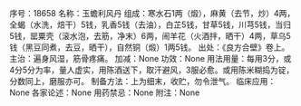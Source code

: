 序号：18658
名称：玉蟾利风丹
组成：寒水石1两（煅），麻黄（去节，炒）4两，全蝎（水洗，焙干）5钱，乳香5钱（去油），白芷5钱，甘草5钱，川芎5钱，当归5钱，罂粟壳（滚水泡，去筋，净末）6两，闹羊花（火酒拌，晒干）4两，草乌5钱（黑豆同煮，去豆，晒干），自然铜（煅）1两5钱。
出处：《良方合壁》卷上。
主治：遍身风湿，筋骨疼痛。
加减：None
功效：None
用法用量：每用3分，或4分5分为率，量人虚实，用陈酒送下，取汗避风，3服必愈。或用陈米糊捣为锭，分数同上，磨服亦可。
制备方法：上为细末，收贮，勿令泄气。
临床应用：None
各家论述：None
用药禁忌：None
附注：None
